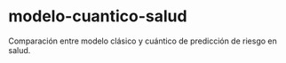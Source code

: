 # modelo-cuantico-salud
Comparación entre modelo clásico y cuántico de predicción de riesgo en salud.

